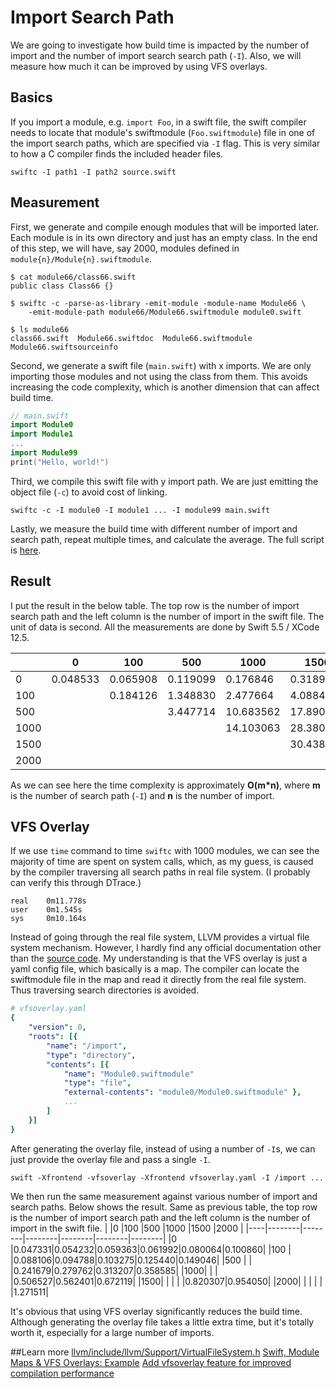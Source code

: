 # Import Search Path
We are going to investigate how build time is impacted by the number of import and the number of import search search path (`-I`). Also, we will measure how much it can be improved by using VFS overlays.

## Basics
If you import a module, e.g. `import Foo`, in a swift file, the swift compiler needs to locate that module's swiftmodule (`Foo.swiftmodule`) file in one of the import search paths, which are specified via `-I` flag. This is very similar to how a C compiler finds the included header files.
```
swiftc -I path1 -I path2 source.swift
```

## Measurement
First, we generate and compile enough modules that will be imported later. Each module is in its own directory and just has an empty class. In the end of this step, we will have, say 2000, modules defined in `module{n}/Module{n}.swiftmodule`.
```
$ cat module66/class66.swift
public class Class66 {}

$ swiftc -c -parse-as-library -emit-module -module-name Module66 \
    -emit-module-path module66/Module66.swiftmodule module0.swift

$ ls module66
class66.swift  Module66.swiftdoc  Module66.swiftmodule  Module66.swiftsourceinfo
```

Second, we generate a swift file (`main.swift`) with x imports. We are only importing those modules and not using the class from them. This avoids increasing the code complexity, which is another dimension that can affect build time.
```swift
// main.swift
import Module0
import Module1
...
import Module99
print("Hello, world!")
```
Third, we compile this swift file with y import path. We are just emitting the object file (`-c`) to avoid cost of linking.
```
swiftc -c -I module0 -I module1 ... -I module99 main.swift
```

Lastly, we measure the build time with different number of import and search path, repeat multiple times, and calculate the average. The full script is [here](./measure.py).

## Result
I put the result in the below table. The top row is the number of import search path and the left column is the number of import in the swift file. The unit of data is second. All the measurements are done by Swift 5.5 / XCode 12.5.

|    |0       |100     |500     |1000     |1500     |2000     |
|----|--------|--------|--------|---------|---------|---------|
|0   |0.048533|0.065908|0.119099|0.176846 |0.318999 |0.331329 |
|100 |        |0.184126|1.348830|2.477664 |4.088415 |5.543565 |
|500 |        |        |3.447714|10.683562|17.890379|23.217702|
|1000|        |        |        |14.103063|28.380111|40.873390|
|1500|        |        |        |         |30.438282|50.331757|
|2000|        |        |        |         |         |54.957123|

As we can see here the time complexity is approximately **O(m*n)**,  where **m** is the number of search path (`-I`) and **n** is the number of import.


## VFS Overlay
If we use `time` command to time `swiftc` with 1000 modules, we can see the majority of time are spent on system calls, which, as my guess, is caused by the compiler traversing all search paths in real file system. (I probably can verify this through DTrace.)
```
real    0m11.778s
user    0m1.545s
sys     0m10.164s
```

Instead of going through the real file system, LLVM provides a virtual file system mechanism. However, I hardly find any official documentation other than the [source code](https://github.com/llvm/llvm-project/blob/llvmorg-12.0.0/llvm/include/llvm/Support/VirtualFileSystem.h#L522). My understanding is that the VFS overlay is just a yaml config file, which basically is a map. The compiler can locate the swiftmodule file in the map and read it directly from the real file system. Thus traversing search directories is avoided.

``` yaml
# vfsoverlay.yaml
{
    "version": 0,
    "roots": [{
        "name": "/import",
        "type": "directory",
        "contents": [{
            "name": "Module0.swiftmodule"
            "type": "file",
            "external-contents": "module0/Module0.swiftmodule" },
            ...
        ]
    }]
}
```

After generating the overlay file, instead of using a number of `-I`s, we can just provide the overlay file and pass a single `-I`.

```
swift -Xfrontend -vfsoverlay -Xfrontend vfsoverlay.yaml -I /import ...
```


We then run the same measurement against various number of import and search paths. Below shows the result. Same as previous table, the top row is the number of import search path and the left column is the number of import in the swift file.
|    |0       |100     |500     |1000    |1500    |2000    |
|----|--------|--------|--------|--------|--------|--------|
|0   |0.047331|0.054232|0.059363|0.061992|0.080064|0.100860|
|100 |        |0.088106|0.094788|0.103275|0.125440|0.149046|
|500 |        |        |0.241679|0.279762|0.313207|0.358585|
|1000|        |        |        |0.506527|0.562401|0.672119|
|1500|        |        |        |        |0.820307|0.954050|
|2000|        |        |        |        |        |1.271511|

It's obvious that using VFS overlay significantly reduces the build time. Although generating the overlay file takes a little extra time, but it's totally worth it, especially for a large number of imports.

##Learn more
[llvm/include/llvm/Support/VirtualFileSystem.h](https://github.com/llvm/llvm-project/blob/llvmorg-12.0.0/llvm/include/llvm/Support/VirtualFileSystem.h)
[Swift, Module Maps & VFS Overlays: Example](https://github.com/milend/swift-vfs-overlay-module-map-example)
[Add vfsoverlay feature for improved compilation performance](https://github.com/bazelbuild/rules_swift/pull/375)
